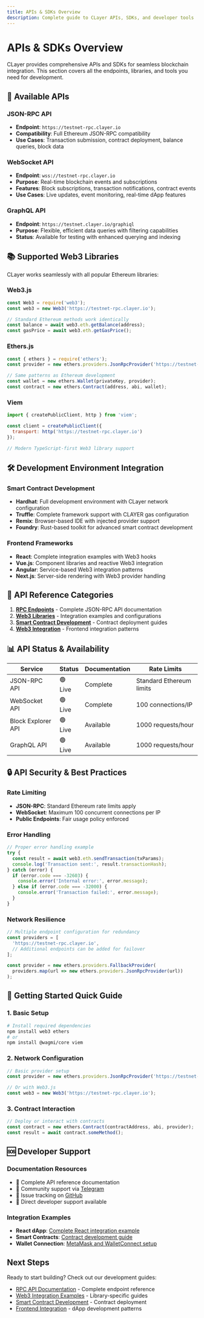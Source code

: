 ```yaml
---
title: APIs & SDKs Overview
description: Complete guide to CLayer APIs, SDKs, and developer tools
---
```


# APIs & SDKs Overview

CLayer provides comprehensive APIs and SDKs for seamless blockchain integration. This section covers all the endpoints, libraries, and tools you need for development.

## 🔧 Available APIs

### JSON-RPC API
- **Endpoint**: `https://testnet-rpc.clayer.io`
- **Compatibility**: Full Ethereum JSON-RPC compatibility
- **Use Cases**: Transaction submission, contract deployment, balance queries, block data

### WebSocket API
- **Endpoint**: `wss://testnet-rpc.clayer.io`
- **Purpose**: Real-time blockchain events and subscriptions
- **Features**: Block subscriptions, transaction notifications, contract events
- **Use Cases**: Live updates, event monitoring, real-time dApp features

### GraphQL API
- **Endpoint**: `https://testnet.clayer.io/graphiql`
- **Purpose**: Flexible, efficient data queries with filtering capabilities
- **Status**: Available for testing with enhanced querying and indexing

## 📚 Supported Web3 Libraries

CLayer works seamlessly with all popular Ethereum libraries:

### Web3.js
```javascript
const Web3 = require('web3');
const web3 = new Web3('https://testnet-rpc.clayer.io');

// Standard Ethereum methods work identically
const balance = await web3.eth.getBalance(address);
const gasPrice = await web3.eth.getGasPrice();
```

### Ethers.js
```javascript
const { ethers } = require('ethers');
const provider = new ethers.providers.JsonRpcProvider('https://testnet-rpc.clayer.io');

// Same patterns as Ethereum development
const wallet = new ethers.Wallet(privateKey, provider);
const contract = new ethers.Contract(address, abi, wallet);
```

### Viem
```javascript
import { createPublicClient, http } from 'viem';

const client = createPublicClient({
  transport: http('https://testnet-rpc.clayer.io')
});

// Modern TypeScript-first Web3 library support
```

## 🛠️ Development Environment Integration

### Smart Contract Development
- **Hardhat**: Full development environment with CLayer network configuration
- **Truffle**: Complete framework support with CLAYER gas configuration  
- **Remix**: Browser-based IDE with injected provider support
- **Foundry**: Rust-based toolkit for advanced smart contract development

### Frontend Frameworks
- **React**: Complete integration examples with Web3 hooks
- **Vue.js**: Component libraries and reactive Web3 integration
- **Angular**: Service-based Web3 integration patterns
- **Next.js**: Server-side rendering with Web3 provider handling

## 📖 API Reference Categories

1. **[RPC Endpoints](./rpc-endpoints)** - Complete JSON-RPC API documentation
2. **[Web3 Libraries](./web3-libraries)** - Integration examples and configurations
3. **[Smart Contract Development](../development/writing-smart-contracts)** - Contract deployment guides
4. **[Web3 Integration](../development/web3-integration)** - Frontend integration patterns

## 📊 API Status & Availability

| Service | Status | Documentation | Rate Limits |
|---------|--------|---------------|-------------|
| JSON-RPC API | 🟢 Live | Complete | Standard Ethereum limits |
| WebSocket API | 🟢 Live | Complete | 100 connections/IP |
| Block Explorer API | 🟢 Live | Available | 1000 requests/hour |
| GraphQL API | 🟢 Live | Available | 1000 requests/hour |

## 🔒 API Security & Best Practices

### Rate Limiting
- **JSON-RPC**: Standard Ethereum rate limits apply
- **WebSocket**: Maximum 100 concurrent connections per IP
- **Public Endpoints**: Fair usage policy enforced

### Error Handling
```javascript
// Proper error handling example
try {
  const result = await web3.eth.sendTransaction(txParams);
  console.log('Transaction sent:', result.transactionHash);
} catch (error) {
  if (error.code === -32603) {
    console.error('Internal error:', error.message);
  } else if (error.code === -32000) {
    console.error('Transaction failed:', error.message);
  }
}
```

### Network Resilience
```javascript
// Multiple endpoint configuration for redundancy
const providers = [
  'https://testnet-rpc.clayer.io',
  // Additional endpoints can be added for failover
];

const provider = new ethers.providers.FallbackProvider(
  providers.map(url => new ethers.providers.JsonRpcProvider(url))
);
```

## 🚀 Getting Started Quick Guide

### 1. Basic Setup
```bash
# Install required dependencies
npm install web3 ethers
# or
npm install @wagmi/core viem
```

### 2. Network Configuration
```javascript
// Basic provider setup
const provider = new ethers.providers.JsonRpcProvider('https://testnet-rpc.clayer.io');

// Or with Web3.js
const web3 = new Web3('https://testnet-rpc.clayer.io');
```

### 3. Contract Interaction
```javascript
// Deploy or interact with contracts
const contract = new ethers.Contract(contractAddress, abi, provider);
const result = await contract.someMethod();
```

## 🆘 Developer Support

### Documentation Resources
- 📖 Complete API reference documentation
- 💬 Community support via [Telegram](https://t.me/clayer_io)
- 🐛 Issue tracking on [GitHub](https://github.com/clayer/docs)
- 📧 Direct developer support available

### Integration Examples
- **React dApp**: [Complete React integration example](../development/web3-integration)
- **Smart Contracts**: [Contract development guide](../development/writing-smart-contracts)
- **Wallet Connection**: [MetaMask and WalletConnect setup](../development/wallet-connect-integration)

## Next Steps

Ready to start building? Check out our development guides:

- [RPC API Documentation](./rpc-endpoints) - Complete endpoint reference
- [Web3 Integration Examples](./web3-libraries) - Library-specific guides  
- [Smart Contract Development](../development/writing-smart-contracts) - Contract deployment
- [Frontend Integration](../development/web3-integration) - dApp development patterns 